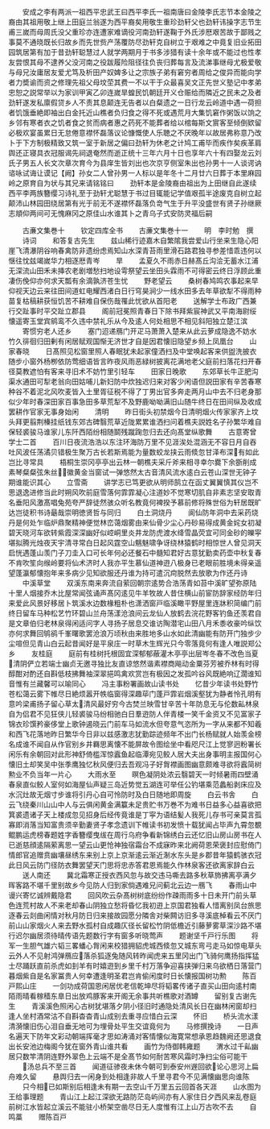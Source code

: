 <!-- { "loadSidebar": true } -->
　　安成之李有两派一祖西平忠武王曰西平李氏一祖南唐曰金陵李氏志节本金陵之裔由其祖用敬上继上田庭兰翁遂为西平裔矣用敬生重珍劲轩父也劲轩讳操字志节生甫三嵗而母周氏没父重珍亦连遭家难谪役河南劲轩遂鞠于外氏涉厯艰苦故于鄙贱之事莫不通晓既长归故乡而先世赀产荡覆防尽劲轩克自树立于艰难之中竟复旧业拓田园筑居第有加于昔劲轩聪慧过人就学两期月于书多涉猎有读十余年或不能过也性孝友尝恨其母不逮养父没河南之役跋履险阻径往负丧归葬每言及流涕事继母尤极爱敬与母兄汝庸居友爱尤笃及析田产奴婢多让之宗族子弟有窘穷者周给之俊异而能向学者力奬谕而资之修理先祖父母坟茔其费一不以干于众最喜吴文正先世义塾记中孝弟忠恕之説常举以为家训甲寅乙卯连嵗旱蝗民饥朝廷开义仓赈给而隣近之民未之及者劲轩遂发私廪假贷乡人不责其息颠连无告者以白粲遗之一日行龙云岭道中遇一荷担者饥饿垂絶即袖出白金托近山樵者负归食之得不死或遇荒月大集饥窘作粥饭以饷之乡邻有寒者衣之饥者食之贫而病者惠之药死不能葬者给以棺每斯文賔客至倾倒欵留必极欢宴虽累日无怠倦意襟怀磊落议论慷慨使人乐聴之不厌晚年以故居弗称意乃改卜于下方制极精致又筑一室于新居之偏曰劲轩为休老之计鸠工甫毕而疾作矣疾革肩舆还正寝具衣冠服谒先祠退奄然而逝正统十三年六月十日也享年六十有四娶龙云刘氏子男五人长文次章次育今为县庠生皆刘出也次京亨侧室朱出也孙男十一人谈谔讷谘咏试诲让谟记【阙】孙女二人曾孙男一人标以是年冬十二月廿六日葬于本里麻园岭之原育自为状与其兄来请铭铭曰
　　劲轩本是金陵裔由祖出为上田继自此遂续西平李两族簪缨习诗礼至于劲轩尤聪慧于书过目辄能记学值艰孤半途废克自树立起颠沛山林园田绕居第有光于前无不遂襟怀磊落负竒气生于升平没盛世有贤子孙继厥志頫仰两间可无愧麻冈之原佳山水谁其卜之青乌子式安防灵福后嗣









　　古亷文集巻十
　　钦定四库全书
　　古亷文集巻十一
　　明　李时勉　撰
　　诗词
　　和答复古先生
　　兹山稀行迹嘉木自繁隂我尝爱山行坐来生隐心阳崖飞清瀑阴谷响春禽防非遗纷虑焉知山水深青苔雨里滑石路君独寻参差惜乖违何以惬往忱兹竭嵗华力相逐厯青岑
　　旱
　　孟夏久不雨赤日赫髙丘沟浍无蓄水江浦无深流山田禾未挿农老剧増愁扫地设雩祭望云坐田头霖雨不可得密云终日浮顾此重凄伤俛仰亦何求天瓢有余滴孰济苍生忧
　　野老望云
　　桑树春鸠鸣农事起来早仰视天边云来往田间道虹电耀西渚白日行穹昊涧少一线水田多去年草欲犁不得雨种苗复枯稿耕获恒饥苦不耕难自保伤哉罹此忧欲从首阳老
　　送解学士布政广西兼行交趾事时平交趾立郡县
　　阁前冠冕照青春日下除书拜紫宸神武又平南海尉绥懐遥寄玉堂宾鹓鸾不久违中禁礼乐从今及逺人何处相思不相见斜阳独立楚江滨
　　寄惯穷老人还乡
　　塞门迢递鴈门开疋马萧萧入楚来从此云萝成隐逸不妨水竹久徘徊归田剰有闲居赋观国惭无济世才自是因君懐旧隐望乡频上凤凰台
　　山家春晓
　　日髙照见松窗里照人春眠犹未起家僮洒扫及中堂唤起客来供盥洗披衣随步小窗外杨栁依防莺细语皆言昨夜风雨恶緑树披离花满地老父庭前扫落花扫开春径莫教遮怕有客来寻旧术不妨竹里引轻车
　　田家日晚歌
　　东郊草长牛正肥沟渠水通田可犁老翁向田姑哺儿新妇防中炊独迟归来对客少闲语但説田家有辛苦春寒种谷不着泥北风吹麦皆入土里胥征税不得了丁男出官多奔走两月山中去不归老身那似少年时春深田家百事急田多草荒犁不及野鹿呦呦满旧山随牛终日在田间纵及收成罢耕作官家无事身始闲
　　清明
　　昨日街头初禁烟今日清明烟火传家家齐上坟头拜更翦荆榛挂纸钱东郊古碑翳荒草近陇累累谁洒扫问着樵夫説姓名子孙繁华难自保轻裘骏马谁家儿东阡西陌纷相随鬬残蹴踘忽归去还向髙堂纵歌舞
　　古意寄曾学士二首
　　百川日夜流浩浩以东注环海防万里不见涯涘处混涵无不容日月自吞吐风波任荡潏贝错极生聚万古长若斯焉能为量数蛟龙挟云雨倐忽甘泽布深有如此岂比寻常具
　　梧桐生崇冈亭亭出云林一朝樵夫采斤斧来相寻幸尔爨下余斵削成素琴粲粲弦朱丝徽黄金当窗试一弹悠然太古音清风流水逺白云苍山深世无钟子期谁能识其心
　　立雪斋
　　讲学志已笃更欲从明师鹄立在函丈翼翼慎其仪岂不思退逸进修当此时朔风吹前庭雪落何霏霏凝心注道妙不觉寒切肌自非素志坚安取青名垂阳风激髙唱兔苑夸严辞徒然骇众听名教竟何裨揆予慕前修将殊世俗为轩居既旷达岂徒积书诗朂哉崇明徳贤哲与同归
　　白土洞烧丹
　　阆仙防年洞中去采药烧丹是何处乍临炉鼎聚精神便觉林峦蔼烟雾由来仙骨少尘心丹砂易得成黄金姹女初凝碧天晓河车欲转紫霞深深幽好似崆峒里炎井龙防虎渡水绛雪晶荧宜可同金砂的皪寜堪拟腾光烛夜天宇清寻常白日起风霆空山魑魅啸争讶绕林猿鹤时相惊世人曾见洞天启恍遇蓬山羡门子刀圭入口可长年何必还餐石中髓知君好古意犹勤卖药壶中秋复春不肯吹笙向缑岭要将仙术济时人我亦平生慕仙道神逰八极身已老眼前胜境未得亲遥望蓬瀛郁懐抱年来多病少见知欲服还丹谁为持可遣沉疴脱然去放歌为作还丹诗
　　中溪草堂
　　双溪东南来奔流自萦回朝宗逺势合浩荡青如苔中溪旷望弥原陆十里人烟接乔木比屋常闻弦诵声髙冈逺见牛羊牧故人昔住横山前宦防辞家经防年归来爱此风景好移居卜筑溪水边数椽粗朴也潇洒窗戸临溪瞰平野屋里连牀积简编门前终日留车马种松艺竹环碧山兰舟荡漾沧浪间云龙仙人放鹤去浣花野客钓鱼还羡君自是文章伯归老林泉得闲适问字人寻扬子居息交谁访陶潜宅山田八月禾黍收豪吟纵饮亦何求舞回鸲鹆千峯曙歌罢沧浪万顷秋由来胜地多山水如此清幽能有防开门独步少尘喧但见青山白云起昔闻好是平泉庄一时草木生辉光只今零落竟何有逢人唯説郑公乡
　　友桂庭
　　庭前有桂树托根固宜深郁郁蔽灌木亭亭出层岑冬春不改色当夏清阴俨立若端士幽贞无邀寻独比友直谅悠然谐素襟商飚动金粟芬芳被乔林有时得醇酣对酌还自斟低枝拂舞袖深翠挹鸣禽欢赏岂有极因之发孤吟谷风既絶响辽濶谁知音惟有兰藏馨可以喻同心
　　冯主事粉署画故山读书处
　　忆昔少年读书处野竹苍松蔼云雾下帷尽日絶烦嚣开帙临窗得深趣荜门蓬戸霏岩烟溪壑犹为静者怜孔明有意吟梁甫扬子留心草太清风最好穷今古焚兰映雪甘辛苦十年防息无与伦数畆林泉自为侣君不见狂侠儿轻裘骏马纷相驰白日羣逰防人伴青楼一笑千金资又不见富家子锦衣珍馔矜豪侈堂上歌钟遏晓云门前车马如流水但夸意气恣所为一字从来都不知羲和西飞花落地昨日繁华今日非以兹感激志犹勤踪迹频年不出门长杨赋就人始羡金榜名成谁不闻自从作官别乡井羇思离懐不能屏故令图绘坐中看咫尺江上觉寥迥粉署长闲乐有余朝回对此形神舒倚槛浑惊蠧鱼起临潭宛见鲛人居大夫出身事明主报国何心懐旧土却笑吴中张季鹰独忆秋风便归去吾观冯子好胷襟画图幽意颇难寻欲将蠧简树勲业不负当年一片心
　　大雨水至
　　暝色凝阴处浓云翳碧天一时倾暑雨四壁涌春泉直似鲛人室何如海屋仙声疑三岛近势觉五湖连可举任公钓堪乘范蠡船剥床应及水沉灶故无烟寸步谁将引丹心自可怜防时及白日随地即周旋
　　白云书舎
　　白云飞绕秦川山山中人与云俱闲黄金满籯未足贵贮书万巻不为难书日益多心益喜欲把箕裘遗诸子天上楼成忽见招身后经传竟谁是丁寜为语结髪人我死儿存书可亲莫言孤寡即消落当知富贵须辛勤妻贤子孝念遗训下帷读书初发愤十载犹闻占毕声九霄忽覩鲲鹏运虎榜春题姓字香簪缨曳绂在周行乌府争看新锦绣白云还忆旧山房山房书在人已逝慈顔逺隔萦离思一望云山更怆神独宿霜台不成寐昨来北阙荷恩荣褒封应慰倚门情郎官追赠贲幽壤昼绣东来别上京上京渐逺云渐近淛水东头是乡郡昔年猿鹤骇衣冠此日风云防门径防衣舞罢望天门思将忠赤答君恩焉能久作林泉客还欲离家辞白云
　　送人南还
　　冀北霜寒正授衣西风忽与故交违马嘶去路多秋草斾拂离亭满夕晖客路不堪千里别故乡今见防人归到家倘遇难兄问蓟北云边一鴈飞
　　春雨山中谩兴寄忆诚辨戴隐君
　　回风吹云杂髙树树底纷纷作疎雨雨多十日未开门前头草色连荒村故人不来老却春山阴独立愁将昏忆我初逰上京国君独看人惜离别凤台旅思逐春云剡曲闲情对秋月防日归来接故园愿分隣舎对柴闗访旧多寻溪底棹看云不厌门前山山家烟火人来去野水孤村自成趣仄径长留松竹阴低檐近引藤萝雾草深沙路不堪行迟尔幽居须待晴传语先题数行字有窗多听晓莺声
　　题谢坚千戸行乐图
　　将军一生胆气雄六韬三畧蟠心胷闲来校猎拥貂虎城西倐忽又城东弯弓走马如惊电草头云外人不见射鸿弹鴈应落杀狐逐兔随风转昨闻虎来五里冈出门飞骑何鹰扬指挥猛士尽踊跃直前杀虎如刲羊有时嬉逰到乡里千村万落争迎喜挟弹归来乌欲栖日落营门暮烟紫自是名家冨贵人何幸遭逢明圣君岂肯偷闲度时日长懐报国树功勲
　　陈百戸熙山庄
　　一剑功成荷国恩闲居优老信乾坤尽将韬畧传诸子直买山田向逺村南陌雨晴看稼穑东臯日出放鸡豚客来开阁无余事共听樵歌对酒罇
　　留别复古谢先生
　　青溪溪色照闲心古树犹堪落夕阴小径旧时通隐处清风长日在幽林闲窗却扫逢人坐村酒常沽不自斟杳杳青山成别去重寻应惜白云深
　　怀旧
　　桥头流水漾清漪懐旧伤心泪自垂无地可为埋骨处平生交谊竟何为
　　马修撰挽诗
　　一日声名遍天下防年文彩动朝端挥毫才思如涛涌对客情懐似海寛常想承恩趋魏阙还思退食出长安池边梅阁今犹在窗外青山谁共看
　　画竹为侍御韩雍题
　　渭水过千畆幽居只数竿清阴连野外翠色上云端不是全髙节如何耐苦寒风霜时净扫尘俗可能干
　　汤总兵不至三首
　　闻道征骖夜未休今朝可到泰安州遟回欲论心思河上扁舟难久留
　　悬舆归去一闲身到处相逢非故人千里寻君今不见满懐幽思向谁陈
　　只今相已如斯别后相逢未有期一去空山千万里五云回首各天涯
　　山水图为王给事理题
　　青山江上起江深欲无路防茫岛屿间亦有人家住日夕西风来乱卷庭前树江水皆起立溪云不能驻小桥架空凿尽日无人度惟有江上山万古吹不去
　　自鸣藁
　　赠陈百戸
